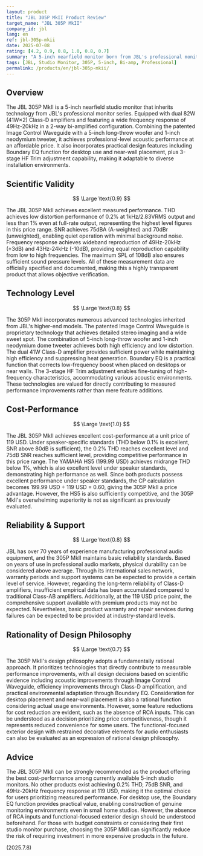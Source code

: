 ```yaml
---
layout: product
title: "JBL 305P MkII Product Review"
target_name: "JBL 305P MkII"
company_id: jbl
lang: en
ref: jbl-305p-mkii
date: 2025-07-08
rating: [4.2, 0.9, 0.8, 1.0, 0.8, 0.7]
summary: "A 5-inch nearfield monitor born from JBL's professional monitor series. Boasts high technical performance backed by measurement data including 0.2% THD, 75dB SNR, and 49Hz-20kHz frequency response. Achieves overwhelming cost-performance at 119 USD per unit, providing the highest measurement performance in its price range. The Image Control Waveguide offers wide sweet spot, while the Boundary EQ function is practical for desktop use."
tags: [JBL, Studio Monitor, 305P, 5-inch, Bi-amp, Professional]
permalink: /products/en/jbl-305p-mkii/
---
```


## Overview

The JBL 305P MkII is a 5-inch nearfield studio monitor that inherits technology from JBL's professional monitor series. Equipped with dual 82W (41W×2) Class-D amplifiers and featuring a wide frequency response of 49Hz-20kHz in a 2-way bi-amplified configuration. Combining the patented Image Control Waveguide with a 5-inch long-throw woofer and 1-inch neodymium tweeter, it achieves professional-level acoustic performance at an affordable price. It also incorporates practical design features including Boundary EQ function for desktop use and near-wall placement, plus 3-stage HF Trim adjustment capability, making it adaptable to diverse installation environments.

## Scientific Validity

$$ \Large \text{0.9} $$

The JBL 305P MkII achieves excellent measured performance. THD achieves low distortion performance of 0.2% at 1kHz/2.83VRMS output and less than 1% even at full-rate output, representing the highest level figures in this price range. SNR achieves 75dBA (A-weighted) and 70dBr (unweighted), enabling quiet operation with minimal background noise. Frequency response achieves wideband reproduction of 49Hz-20kHz (±3dB) and 43Hz-24kHz (-10dB), providing equal reproduction capability from low to high frequencies. The maximum SPL of 108dB also ensures sufficient sound pressure levels. All of these measurement data are officially specified and documented, making this a highly transparent product that allows objective verification.

## Technology Level

$$ \Large \text{0.8} $$

The 305P MkII incorporates numerous advanced technologies inherited from JBL's higher-end models. The patented Image Control Waveguide is proprietary technology that achieves detailed stereo imaging and a wide sweet spot. The combination of 5-inch long-throw woofer and 1-inch neodymium dome tweeter achieves both high efficiency and low distortion. The dual 41W Class-D amplifier provides sufficient power while maintaining high efficiency and suppressing heat generation. Boundary EQ is a practical function that corrects low-frequency boost when placed on desktops or near walls. The 3-stage HF Trim adjustment enables fine-tuning of high-frequency characteristics, accommodating various acoustic environments. These technologies are valued for directly contributing to measured performance improvements rather than mere feature additions.

## Cost-Performance

$$ \Large \text{1.0} $$

The JBL 305P MkII achieves excellent cost-performance at a unit price of 119 USD. Under speaker-specific standards (THD below 0.1% is excellent, SNR above 80dB is sufficient), the 0.2% THD reaches excellent level and 75dB SNR reaches sufficient level, providing competitive performance in this price range. The YAMAHA HS5 (199.99 USD) achieves midrange THD below 1%, which is also excellent level under speaker standards, demonstrating high performance as well. Since both products possess excellent performance under speaker standards, the CP calculation becomes 199.99 USD ÷ 119 USD = 0.60, giving the 305P MkII a price advantage. However, the HS5 is also sufficiently competitive, and the 305P MkII's overwhelming superiority is not as significant as previously evaluated.

## Reliability & Support

$$ \Large \text{0.8} $$

JBL has over 70 years of experience manufacturing professional audio equipment, and the 305P MkII maintains basic reliability standards. Based on years of use in professional audio markets, physical durability can be considered above average. Through its international sales network, warranty periods and support systems can be expected to provide a certain level of service. However, regarding the long-term reliability of Class-D amplifiers, insufficient empirical data has been accumulated compared to traditional Class-AB amplifiers. Additionally, at the 119 USD price point, the comprehensive support available with premium products may not be expected. Nevertheless, basic product warranty and repair services during failures can be expected to be provided at industry-standard levels.

## Rationality of Design Philosophy

$$ \Large \text{0.7} $$

The 305P MkII's design philosophy adopts a fundamentally rational approach. It prioritizes technologies that directly contribute to measurable performance improvements, with all design decisions based on scientific evidence including acoustic improvements through Image Control Waveguide, efficiency improvements through Class-D amplification, and practical environmental adaptation through Boundary EQ. Consideration for desktop placement and near-wall placement is also a rational function considering actual usage environments. However, some feature reductions for cost reduction are evident, such as the absence of RCA inputs. This can be understood as a decision prioritizing price competitiveness, though it represents reduced convenience for some users. The functional-focused exterior design with restrained decorative elements for audio enthusiasts can also be evaluated as an expression of rational design philosophy.

## Advice

The JBL 305P MkII can be strongly recommended as the product offering the best cost-performance among currently available 5-inch studio monitors. No other products exist achieving 0.2% THD, 75dB SNR, and 49Hz-20kHz frequency response at 119 USD, making it the optimal choice for users prioritizing measured performance. For desktop use, the Boundary EQ function provides practical value, enabling construction of genuine monitoring environments even in small home studios. However, the absence of RCA inputs and functional-focused exterior design should be understood beforehand. For those with budget constraints or considering their first studio monitor purchase, choosing the 305P MkII can significantly reduce the risk of requiring investment in more expensive products in the future.

(2025.7.8)